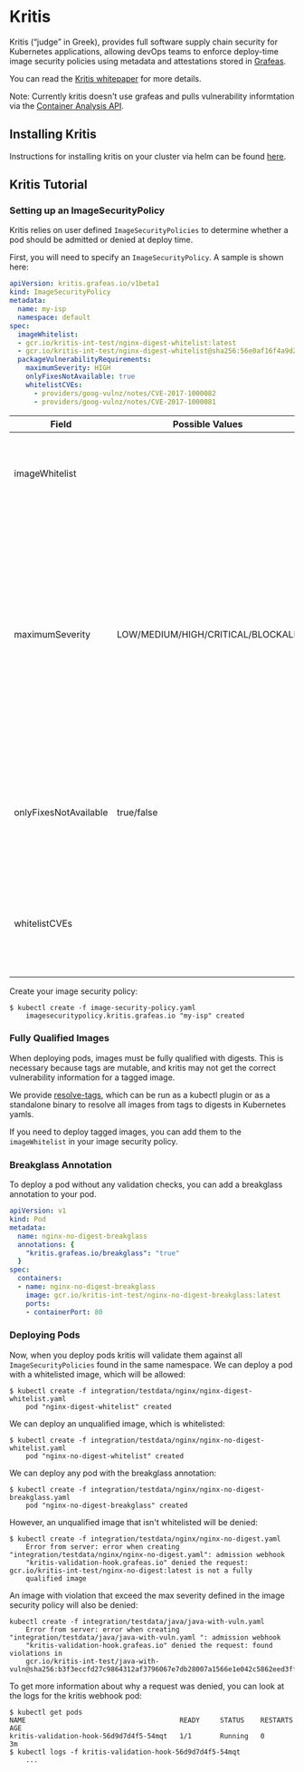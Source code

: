 # Kritis

Kritis (“judge” in Greek), provides full software supply chain security for Kubernetes applications,
allowing devOps teams to enforce deploy-time image security policies using metadata and attestations stored in [Grafeas](https://github.com/grafeas/grafeas).

You can read the [Kritis whitepaper](https://github.com/Grafeas/Grafeas/blob/master/case-studies/binary-authorization.md) for more details.

Note: Currently kritis doesn't use grafeas and pulls vulnerability informtation via the [Container Analysis API](https://cloud.google.com/container-analysis/api/reference/rest/).

## Installing Kritis

Instructions for installing kritis on your cluster via helm can be found [here](https://github.com/grafeas/kritis/blob/master/kritis-charts/README.md).

## Kritis Tutorial

### Setting up an ImageSecurityPolicy

Kritis relies on user defined `ImageSecurityPolicies` to determine whether a pod should be admitted or denied at deploy time.

First, you will need to specify an `ImageSecurityPolicy`. 
A sample is shown here:
```yaml
apiVersion: kritis.grafeas.io/v1beta1
kind: ImageSecurityPolicy
metadata:
  name: my-isp
  namespace: default
spec:
  imageWhitelist: 
  - gcr.io/kritis-int-test/nginx-digest-whitelist:latest
  - gcr.io/kritis-int-test/nginx-digest-whitelist@sha256:56e0af16f4a9d2401d3f55bc8d214d519f070b5317512c87568603f315a8be72
  packageVulnerabilityRequirements:
    maximumSeverity: HIGH
    onlyFixesNotAvailable: true
    whitelistCVEs:
      - providers/goog-vulnz/notes/CVE-2017-1000082
      - providers/goog-vulnz/notes/CVE-2017-1000081
```
| Field         | Possible Values           | Details  |
| ------------- | ------------- | ----- |
| imageWhitelist  | | A list of images that are whitelisted and should always be allowed. |
| maximumSeverity | LOW/MEDIUM/HIGH/CRITICAL/BLOCKALL |   The maximum CVE severity allowed in an image. An image with CVEs exceeding this limit will result in the pod being denied. `BLOCKALL` will block an image with any CVEs that aren't whitelisted.|
| onlyFixesNotAvailable | true/false | When set to true, any images that contain CVEs with fixes available will be denied. |
| whitelistCVEs |     | Ignore these CVEs when deciding whether to allow or deny a pod. |

Create your image security policy:
```
$ kubectl create -f image-security-policy.yaml 
    imagesecuritypolicy.kritis.grafeas.io "my-isp" created
```

### Fully Qualified Images
When deploying pods, images must be fully qualified with digests.
This is necessary because tags are mutable, and kritis may not get the correct vulnerability information for a tagged image.

We provide [resolve-tags](https://github.com/grafeas/kritis/blob/master/cmd/kritis/kubectl/plugins/resolve/README.md), which can be run as a kubectl plugin or as a standalone binary to resolve all images from tags to digests in Kubernetes yamls.

If you need to deploy tagged images, you can add them to the `imageWhitelist` in your image security policy.

### Breakglass Annotation
To deploy a pod without any validation checks, you can add a breakglass annotation to your pod.
```yaml
apiVersion: v1
kind: Pod
metadata:
  name: nginx-no-digest-breakglass
  annotations: {
    "kritis.grafeas.io/breakglass": "true"
  }
spec:
  containers:
  - name: nginx-no-digest-breakglass
    image: gcr.io/kritis-int-test/nginx-no-digest-breakglass:latest
    ports:
    - containerPort: 80
```

### Deploying Pods
Now, when you deploy pods kritis will validate them against all `ImageSecurityPolicies` found in the same namespace.
We can deploy a pod with a whitelisted image, which will be allowed:

```
$ kubectl create -f integration/testdata/nginx/nginx-digest-whitelist.yaml 
    pod "nginx-digest-whitelist" created
```

We can deploy an unqualified image, which is whitelisted:
```
$ kubectl create -f integration/testdata/nginx/nginx-no-digest-whitelist.yaml 
    pod "nginx-no-digest-whitelist" created
```

We can deploy any pod with the breakglass annotation:
```
$ kubectl create -f integration/testdata/nginx/nginx-no-digest-breakglass.yaml 
    pod "nginx-no-digest-breakglass" created
```

However, an unqualified image that isn't whitelisted will be denied:
```
$ kubectl create -f integration/testdata/nginx/nginx-no-digest.yaml
    Error from server: error when creating "integration/testdata/nginx/nginx-no-digest.yaml": admission webhook 
    "kritis-validation-hook.grafeas.io" denied the request: gcr.io/kritis-int-test/nginx-no-digest:latest is not a fully 
    qualified image
```

An image with violation that exceed the max severity defined in the image security policy will also be denied:
```
kubectl create -f integration/testdata/java/java-with-vuln.yaml 
    Error from server: error when creating "integration/testdata/java/java-with-vuln.yaml ": admission webhook 
    "kritis-validation-hook.grafeas.io" denied the request: found violations in 
    gcr.io/kritis-int-test/java-with-vuln@sha256:b3f3eccfd27c9864312af3796067e7db28007a1566e1e042c5862eed3ff1b2c8
```

To get more information about why a request was denied, you can look at the logs for the kritis webhook pod:
```
$ kubectl get pods
NAME                                      READY     STATUS    RESTARTS   AGE
kritis-validation-hook-56d9d7d4f5-54mqt   1/1       Running   0          3m
$ kubectl logs -f kritis-validation-hook-56d9d7d4f5-54mqt
    ...
```
